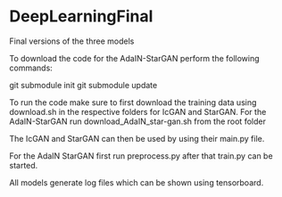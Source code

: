 # DeepLearningFinal
Final versions of the three models

To download the code for the AdaIN-StarGAN perform the following commands:

git submodule init
git submodule update

To run the code make sure to first download the training data using download.sh in the respective folders for IcGAN and StarGAN.
For the AdaIN-StarGAN run download_AdaIN_star-gan.sh from the root folder

The IcGAN and StarGAN can then be used by using their main.py file.

For the AdaIN StarGAN first run preprocess.py after that train.py can be started.

All models generate log files which can be shown using tensorboard.
